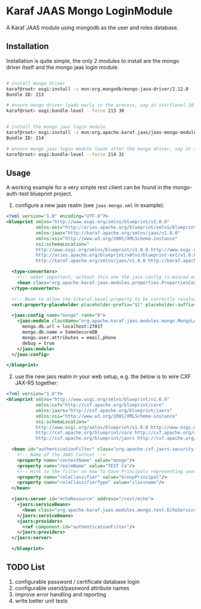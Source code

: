 Karaf JAAS Mongo LoginModule
=======================

A Karaf JAAS module using mongodb as the user and roles database.


## Installation 

Installation is quite simple, the only 2 modules to install are the mongo driver itself and the mongo jaas login module.

```sh

# install mongo driver
karaf@root> osgi:install -s mvn:org.mongodb/mongo-java-driver/2.12.0
Bundle ID: 213

# ensure mongo driver loads early in the process, say at startlevel 30
karaf@root> osgi:bundle-level --force 213 30


# install the mongo jaas login module
karaf@root> osgi:install -s mvn:org.apache.karaf.jaas/jaas-mongo-module/1.0.0
Bundle ID: 214

# ensure mongo jaas login module loads after the mongo driver, say at startlevel 31
karaf@root> osgi:bundle-level --force 214 31

```

## Usage

A working example for a very simple rest client can be found in the mongo-auth-test blueprint project.

1. configure a new jaas realm (see `jaas-mongo.xml` in example):

```xml
<?xml version="1.0" encoding="UTF-8"?>
<blueprint xmlns="http://www.osgi.org/xmlns/blueprint/v1.0.0"
           xmlns:ext="http://aries.apache.org/blueprint/xmlns/blueprint-ext/v1.0.0"
           xmlns:jaas="http://karaf.apache.org/xmlns/jaas/v1.0.0"
           xmlns:xsi="http://www.w3.org/2001/XMLSchema-instance"
           xsi:schemaLocation="
           http://www.osgi.org/xmlns/blueprint/v1.0.0 http://www.osgi.org/xmlns/blueprint/v1.0.0/blueprint.xsd
           http://aries.apache.org/blueprint/xmlns/blueprint-ext/v1.0.0 http://aries.apache.org/schemas/blueprint-ext/blueprint-ext.xsd
           http://karaf.apache.org/xmlns/jaas/v1.0.0 http://karaf.apache.org/xmlns/jaas/v1.0.0">

  <type-converters>
    <!-- ueber important, without this one the jass config is minced on windows -->
    <bean class="org.apache.karaf.jaas.modules.properties.PropertiesConverter"/>
  </type-converters>

  <!-- Bean to allow the $[karaf.base] property to be correctly resolved -->
  <ext:property-placeholder placeholder-prefix="$[" placeholder-suffix="]"/>

  <jaas:config name="mongo" rank="0">
    <jaas:module className="org.apache.karaf.jaas.modules.mongo.MongoLoginModule" flags="required">
      mongo.db.url = localhost:27017
      mongo.db.name = SomeSecureDB
      mongo.user.attributes = email,phone
      debug = true
    </jaas:module>
  </jaas:config>

</blueprint>
```

2. use the new jass realm in your web setup, e.g. the below is to wire CXF JAX-RS together:

```xml
<?xml version="1.0"?>
<blueprint xmlns="http://www.osgi.org/xmlns/blueprint/v1.0.0"
           xmlns:cxf="http://cxf.apache.org/blueprint/core"
           xmlns:jaxrs="http://cxf.apache.org/blueprint/jaxrs"
           xmlns:xsi="http://www.w3.org/2001/XMLSchema-instance"
           xsi:schemaLocation="
           http://www.osgi.org/xmlns/blueprint/v1.0.0 http://www.osgi.org/xmlns/blueprint/v1.0.0/blueprint.xsd
           http://cxf.apache.org/blueprint/core http://cxf.apache.org/schemas/blueprint/core.xsd
           http://cxf.apache.org/blueprint/jaxrs http://cxf.apache.org/schemas/blueprint/jaxrs.xsd">

  <bean id="authenticationFilter" class="org.apache.cxf.jaxrs.security.JAASAuthenticationFilter">
    <!-- Name of the JAAS Context -->
    <property name="contextName" value="mongo"/>
    <property name="realmName" value="TEST Co"/>
    <!-- Hint to the filter on how to have Principals representing users and roles separated while initializing a SecurityContext -->
    <property name="roleClassifier" value="GroupPrincipal"/>
    <property name="roleClassifierType" value="classname"/>
  </bean>

  <jaxrs:server id="echoResource" address="/rest/echo">
    <jaxrs:serviceBeans>
      <bean class="org.apache.karaf.jaas.modules.mongo.test.EchoServiceImpl"/>
    </jaxrs:serviceBeans>
    <jaxrs:providers>
      <ref component-id="authenticationFilter"/>
    </jaxrs:providers>
  </jaxrs:server>

  </blueprint>
```

## TODO List

1. configurable password / certificate database login
2. configurable userid/password attribute names
3. improve error handling and reporting
4. write better unit tests
